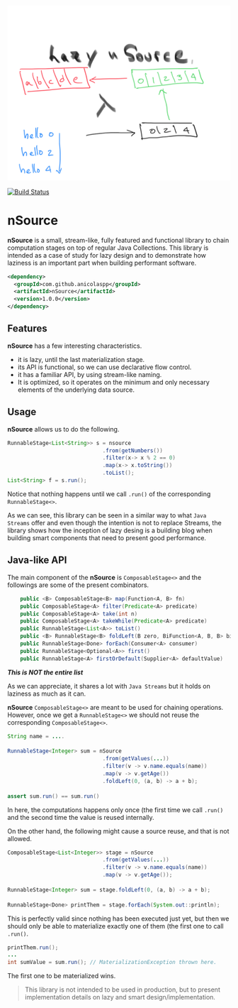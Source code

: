 ![Logo](https://github.com/anicolaspp/nSource/blob/master/lazy%20nSource%20..png)

[![Build Status](https://travis-ci.org/anicolaspp/nSource.svg?branch=master)](https://travis-ci.org/anicolaspp/nSource)

# nSource

**nSource** is a small, stream-like, fully featured and functional library to chain computation stages on top of regular Java Collections. This library is intended as a case of study for lazy design and to demonstrate how laziness is an important part when building performant software.

```xml
<dependency>
  <groupId>com.github.anicolaspp</groupId>
  <artifactId>nSource</artifactId>
  <version>1.0.0</version>
</dependency>
```

## Features

**nSource** has a few interesting characteristics.

- it is lazy, until the last materialization stage.
- its API is functional, so we can use declarative flow control.
- it has a familiar API, by using stream-like naming.
- It is optimized, so it operates on the minimum and only necessary elements of the underlying data source.

## Usage

**nSource** allows us to do the following. 

```java
RunnableStage<List<String>> s = nsource
                              .from(getNumbers())
                              .filter(x-> x % 2 == 0)
                              .map(x-> x.toString())
                              .toList();
List<String> f = s.run();
```

Notice that nothing happens until we call `.run()` of the corresponding `RunnableStage<>`. 

As we can see, this library can be seen in a similar way to what `Java Streams` offer and even though the intention is not to replace Streams, the library shows how the inception of lazy desing is a building blog when building smart components that need to present good performance. 

## Java-like API

The main component of the **nSource** is `ComposableStage<>` and the followings are some of the present combinators. 

```java
    public <B> ComposableStage<B> map(Function<A, B> fn)
    public ComposableStage<A> filter(Predicate<A> predicate)
    public ComposableStage<A> take(int n)
    public ComposableStage<A> takeWhile(Predicate<A> predicate)
    public RunnableStage<List<A>> toList()
    public <B> RunnableStage<B> foldLeft(B zero, BiFunction<A, B, B> biFunction)
    public RunnableStage<Done> forEach(Consumer<A> consumer)
    public RunnableStage<Optional<A>> first()
    public RunnableStage<A> firstOrDefault(Supplier<A> defaultValue)
```

***This is NOT the entire list***

As we can appreciate, it shares a lot with `Java Streams` but it holds on laziness as much as it can. 

**nSource** `ComposableStage<>` are meant to be used for chaining operations. However, once we get a `RunnableStage<>` we should not reuse the corresponding `ComposableStage<>`.  

```java
String name = ....

RunnableStage<Integer> sum = nSource
                              .from(getValues(...))
                              .filter(v -> v.name.equals(name))
                              .map(v -> v.getAge())
                              .foldLeft(0, (a, b) -> a + b);

assert sum.run() == sum.run()
```

In here, the computations happens only once (the first time we call `.run()` and the second time the value is reused internally. 

On the other hand, the following might cause a source reuse, and that is not allowed. 

```java
ComposableStage<List<Integer>> stage = nSource
                              .from(getValues(...))
                              .filter(v -> v.name.equals(name))
                              .map(v -> v.getAge());

RunnableStage<Integer> sum = stage.foldLeft(0, (a, b) -> a + b);

RunnableStage<Done> printThem = stage.forEach(System.out::println);
```

This is perfectly valid since nothing has been executed just yet, but then we should only be able to materialize exactly one of them (the first one to call `.run()`. 

```java
printThem.run();
...
int sumValue = sum.run(); // MaterializationException thrown here. 
```

The first one to be materialized wins.

> This library is not intended to be used in production, but to present implementation details on lazy and smart design/implementation. 
